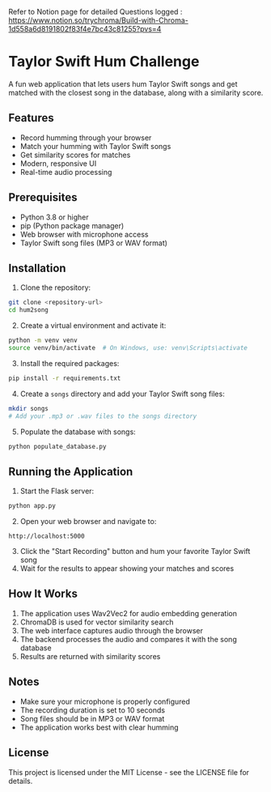 Refer to Notion page for detailed Questions logged : https://www.notion.so/trychroma/Build-with-Chroma-1d558a6d8191802f83f4e7bc43c81255?pvs=4
# Taylor Swift Hum Challenge

A fun web application that lets users hum Taylor Swift songs and get matched with the closest song in the database, along with a similarity score.

## Features

- Record humming through your browser
- Match your humming with Taylor Swift songs
- Get similarity scores for matches
- Modern, responsive UI
- Real-time audio processing

## Prerequisites

- Python 3.8 or higher
- pip (Python package manager)
- Web browser with microphone access
- Taylor Swift song files (MP3 or WAV format)

## Installation

1. Clone the repository:
```bash
git clone <repository-url>
cd hum2song
```

2. Create a virtual environment and activate it:
```bash
python -m venv venv
source venv/bin/activate  # On Windows, use: venv\Scripts\activate
```

3. Install the required packages:
```bash
pip install -r requirements.txt
```

4. Create a `songs` directory and add your Taylor Swift song files:
```bash
mkdir songs
# Add your .mp3 or .wav files to the songs directory
```

5. Populate the database with songs:
```bash
python populate_database.py
```

## Running the Application

1. Start the Flask server:
```bash
python app.py
```

2. Open your web browser and navigate to:
```
http://localhost:5000
```

3. Click the "Start Recording" button and hum your favorite Taylor Swift song
4. Wait for the results to appear showing your matches and scores

## How It Works

1. The application uses Wav2Vec2 for audio embedding generation
2. ChromaDB is used for vector similarity search
3. The web interface captures audio through the browser
4. The backend processes the audio and compares it with the song database
5. Results are returned with similarity scores

## Notes

- Make sure your microphone is properly configured
- The recording duration is set to 10 seconds
- Song files should be in MP3 or WAV format
- The application works best with clear humming

## License

This project is licensed under the MIT License - see the LICENSE file for details. 